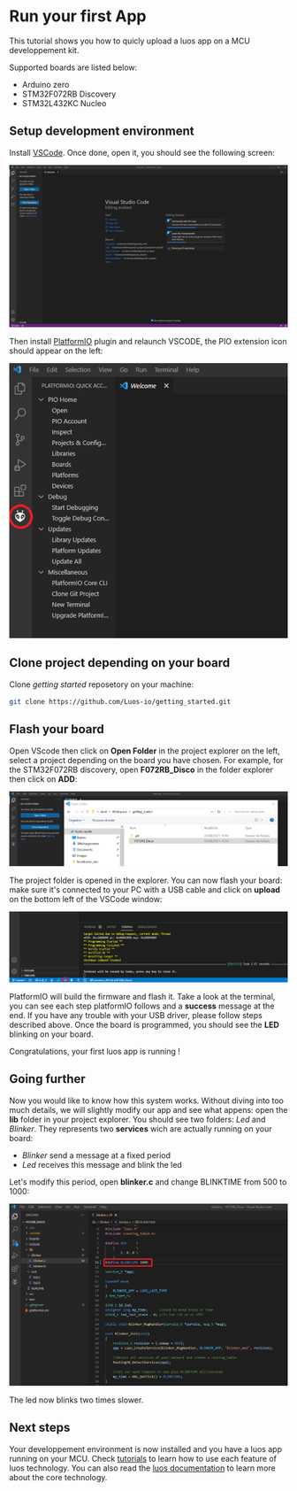 # Run your first App

This tutorial shows you how to quicly upload a luos app on a MCU developpement kit.

Supported boards are listed below:
- Arduino zero
- STM32F072RB Discovery
- STM32L432KC Nucleo

## Setup development environment

Install <a href="https://code.visualstudio.com/" target="_blank">VSCode</a>. Once done, open it, you should see the following screen: 

<p align="center">
  <img src="../../_assets/img/01_getting_started/install_VSCODE.png">
</p>

Then install <a href="https://platformio.org/platformio-ide" target="_blank">PlatformIO</a> plugin and relaunch VSCODE, the PIO extension icon should appear on the left: 

<p align="center">
  <img src="../../_assets/img/01_getting_started/Install_PIO.png">
</p>

## Clone project depending on your board

Clone *getting started* reposetory on your machine: 

```bash
git clone https://github.com/Luos-io/getting_started.git
```

## Flash your board

Open VScode then click on **Open Folder** in the project explorer on the left, select a project depending on the board you have chosen. For example, for the STM32F072RB discovery, open **F072RB_Disco** in the folder explorer then click on **ADD**:

<p align="center">
  <img src="../../_assets/img/01_getting_started/Open_project2.png">
</p>

The project folder is opened in the explorer. You can now flash your board: make sure it's connected to your PC with a USB cable and click on **upload** on the bottom left of the VSCode window:

<p align="center">
  <img src="../../_assets/img/01_getting_started/Flash_board2.png">
</p>

PlatformIO will build the firmware and flash it. Take a look at the terminal, you can see each step platformIO follows and a **success** message at the end. If you have any trouble with your USB driver, please follow steps described above. Once the board is programmed, you should see the **LED** blinking on your board.

Congratulations, your first luos app is running !

## Going further

Now you would like to know how this system works. Without diving into too much details, we will slightly modify our app and see what appens: open the **lib** folder in your project explorer. You should see two folders: *Led* and *Blinker*. They represents two **services** wich are actually running on your board:
- *Blinker* send a message at a fixed period
- *Led* receives this message and blink the led

Let's modify this period, open **blinker.c** and change BLINKTIME from 500 to 1000:

<p align="center">
  <img src="../../_assets/img/01_getting_started/blinktime2.png">
</p>

The led now blinks two times slower.

## Next steps

Your developpement environment is now installed and you have a luos app running on your MCU. Check [tutorials](../tutorials/tutorials.md) to learn how to use each feature of luos technology. You can also read the [luos documentation](../luos-technology/luos_tech.md) to learn more about the core technology.
